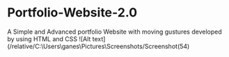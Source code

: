 # Portfolio-Website-2.0
A Simple and Advanced portfolio Website with moving gustures developed by using HTML and CSS
![Alt text](/relative/C:\Users\ganes\Pictures\Screenshots/Screenshot(54)
